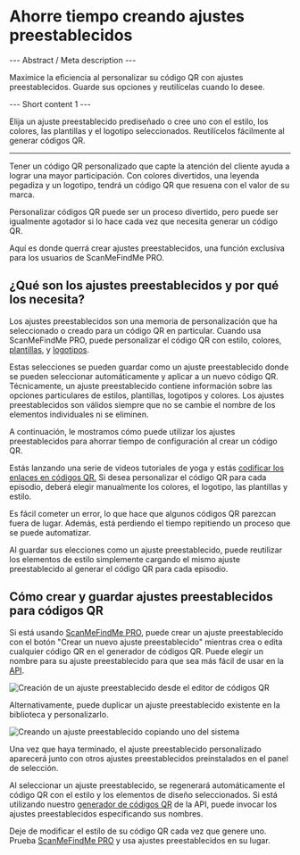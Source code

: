 <h1>Ahorre tiempo creando ajustes preestablecidos</h1>

--- Abstract / Meta description ---

Maximice la eficiencia al personalizar su código QR con ajustes preestablecidos. Guarde sus opciones y reutilícelas cuando lo desee.

--- Short content 1 ---

Elija un ajuste preestablecido prediseñado o cree uno con el estilo, los colores, las plantillas y el logotipo seleccionados. Reutilícelos fácilmente al generar códigos QR.

----------

<p>Tener un código QR personalizado que capte la atención del cliente ayuda a lograr una mayor participación. Con colores divertidos, una leyenda pegadiza y un logotipo, tendrá un código QR que resuena con el valor de su marca.</p>
<p>Personalizar códigos QR puede ser un proceso divertido, pero puede ser igualmente agotador si lo hace cada vez que necesita generar un código QR.</p>
<p>Aquí es donde querrá crear ajustes preestablecidos, una función exclusiva para los usuarios de ScanMeFindMe PRO.</p>
<h2>¿Qué son los ajustes preestablecidos y por qué los necesita?</h2>
<p>Los ajustes preestablecidos son una memoria de personalización que ha seleccionado o creado para un código QR en particular. Cuando usa ScanMeFindMe PRO, puede personalizar el código QR con estilo, colores,
    <a href="#article:about_templates">plantillas</a>,
    y <a href="#article:about_logos">logotipos</a>.</p>
<p>Estas selecciones se pueden guardar como un ajuste preestablecido donde se pueden seleccionar automáticamente y aplicar a un nuevo código QR. Técnicamente, un ajuste preestablecido contiene información sobre las opciones particulares de estilos, plantillas, logotipos y colores. Los ajustes preestablecidos son válidos siempre que no se cambie el nombre de los elementos individuales ni se eliminen.</p>
<p>A continuación, le mostramos cómo puede utilizar los ajustes preestablecidos para ahorrar tiempo de configuración al crear un código QR.</p>
<p>Estás lanzando una serie de videos tutoriales de yoga y estás
    <a href="#article:about_static">codificar los enlaces en códigos QR.</a> Si desea personalizar el código QR para cada episodio, deberá elegir manualmente los colores, el logotipo, las plantillas y estilo.</p>
<p>Es fácil cometer un error, lo que hace que algunos códigos QR parezcan fuera de lugar. Además, está perdiendo el tiempo repitiendo un proceso que se puede automatizar.</p>
<p>Al guardar sus elecciones como un ajuste preestablecido, puede reutilizar los elementos de estilo simplemente cargando el mismo ajuste preestablecido al generar el código QR para cada episodio.</p>
<h2>Cómo crear y guardar ajustes preestablecidos para códigos QR</h2>
<p>Si está usando
    <a href="#pro">ScanMeFindMe PRO</a>, puede crear un ajuste preestablecido con el botón "Crear un nuevo ajuste preestablecido" mientras crea o edita cualquier código QR
    en el generador de códigos QR. Puede elegir un nombre para su ajuste preestablecido para que sea más fácil de usar en la <a href="#about:api" title="QR code API">API</a>.</p>

<p class="imageholder"><img src="https://media.scanmefindme.com/blog/about_presets/files/img 1 - Presets.png"
alt = "Creación de un ajuste preestablecido desde el editor de códigos QR"></p>
<p>Alternativamente, puede duplicar un ajuste preestablecido existente en la biblioteca y personalizarlo.</p>
<p class="imageholder"><img src="https://media.scanmefindme.com/blog/about_presets/files/img 2 - customize preset.png"
alt = "Creando un ajuste preestablecido copiando uno del sistema"></p>
<p>Una vez que haya terminado, el ajuste preestablecido personalizado aparecerá junto con otros ajustes preestablecidos preinstalados en el panel de selección.</p>
<p>Al seleccionar un ajuste preestablecido, se regenerará automáticamente el código QR con el estilo y los elementos de diseño seleccionados. Si está utilizando nuestro
    <a href="#static:url">generador de códigos QR</a> de la API, puede invocar los ajustes preestablecidos especificando sus nombres.</p>
<p>Deje de modificar el estilo de su código QR cada vez que genere uno. Prueba <a href="#pro">ScanMeFindMe PRO</a> y usa ajustes preestablecidos en su lugar.</p>